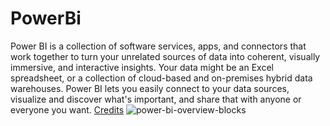 # PowerBi


Power BI is a collection of software services, apps, and connectors that work together to turn your unrelated sources of data into coherent, visually immersive, and interactive insights. Your data might be an Excel spreadsheet, or a collection of cloud-based and on-premises hybrid data warehouses. Power BI lets you easily connect to your data sources, visualize and discover what's important, and share that with anyone or everyone you want. [Credits](https://learn.microsoft.com/en-us/power-bi/fundamentals/power-bi-overview)
![power-bi-overview-blocks](https://github.com/pizza2u/PowerBi/assets/55607380/e10f1e38-2a7a-4558-bdcc-af41768d060d)
